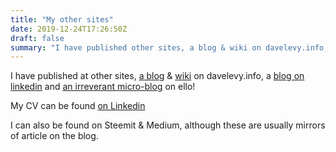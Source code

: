 ```yaml
---
title: "My other sites"
date: 2019-12-24T17:26:50Z
draft: false
summary: "I have published other sites, a blog & wiki on davelevy.info, a blog on linkedin and an irreverant micro-blog on ello!"
---
```

I have published at other sites, [a blog](https://davelevy.info/blog) & [wiki](http://wiki.davelevy.info) on davelevy.info, a [blog on linkedin](https://www.linkedin.com/in/davelevy/detail/recent-activity/posts/) and [an irreverant micro-blog](http://ello.co/davelevy) on ello!

My CV can be found [on Linkedin](https://www.linkedin.com/in/davelevy/)

I can also be found on Steemit & Medium, although these are usually mirrors of article on the blog.